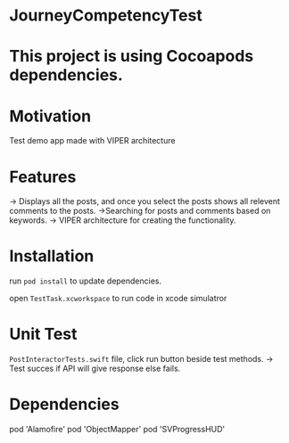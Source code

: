# JourneyCompetencyTest
# This project is using Cocoapods dependencies.

# Motivation

Test demo app made with VIPER architecture
# Features
-> Displays all the posts, and once you select the posts shows all relevent comments to the posts.
->Searching for posts and comments based on keywords.
-> VIPER architecture for creating the functionality.

# Installation

run `pod install` to update dependencies.

open `TestTask.xcworkspace` to run code in xcode simulatror

# Unit Test

`PostInteractorTests.swift` file, click run button beside test methods. -> Test succes if API will give response else fails.


# Dependencies

pod 'Alamofire'
pod 'ObjectMapper'
pod 'SVProgressHUD'


